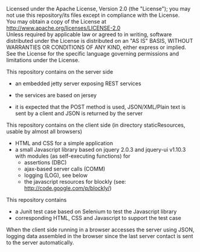 Licensed under the Apache License, Version 2.0 (the "License"); you may not use this repository/its files except in compliance with the License.                   
You may obtain a copy of the License at http://www.apache.org/licenses/LICENSE-2.0                                 
Unless required by applicable law or agreed to in writing, software distributed under the License is distributed on an "AS IS" BASIS, 
WITHOUT WARRANTIES OR CONDITIONS OF ANY KIND, either express or implied. See the License for the specific language governing permissions and        
limitations under the License.

This repository contains on the server side
- an embedded jetty server exposing REST services
- the services are based on jersey

- it is expected that the POST method is used, JSON/XML/Plain text is sent by a client and JSON is returned by the server

This repository contains on the client side (in directory staticResources, usable by almost all browsers)
- HTML and CSS for a simple application
- a small Javascript library based on jquery 2.0.3 and jquery-ui v1.10.3 with modules (as self-executing functions) for
  - assertions (DBC)
  - ajax-based server calls (COMM)
  - logging (LOG), see below
  - the javascript resources for blockly (see: http://code.google.com/p/blockly/)

This repository contains
- a Junit test case based on Selenium to test the Javascript library
- corresponding HTML, CSS and Javascript to support the test case

When the client side running in a browser accesses the server using JSON, logging data assembled in the browser since the last server contact is sent to the server
automatically.